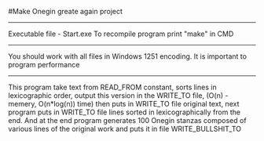 #Make Onegin greate again project
 ___
 Executable file - Start.exe
 To recompile program print "make" in CMD 
 ___
 You should work with all files in Windows 1251 encoding.
 It is important to program performance
 ____
 This program take text from READ_FROM constant, 
 sorts lines in lexicographic order, output this version in the WRITE_TO file,
 (O(n) - memery, O(n*log(n)) time)
 then puts in WRITE_TO file original text,
 next program puts in WRITE_TO file lines sorted in lexicographically from the end.
 And at the end program generates 100 Onegin stanzas composed of various lines of the original work and puts it in file WRITE_BULLSHIT_TO
